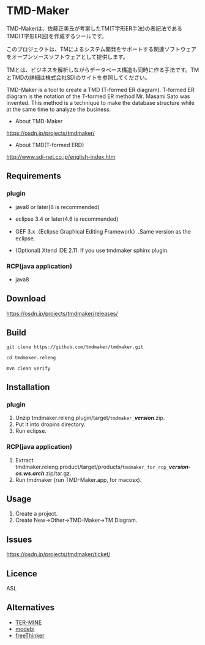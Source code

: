 # TMD-Maker

TMD-Makerは、佐藤正美氏が考案したTM(T字形ER手法)の表記法であるTMD(T字形ER図)を作成するツールです。

このプロジェクトは、TMによるシステム開発をサポートする関連ソフトウェアをオープンソースソフトウェアとして提供します。

TMとは、ビジネスを解析しながらデータベース構造も同時に作る手法です。TMとTMDの詳細は株式会社SDIのサイトを参照してください。

TMD-Maker is a tool to create a TMD (T-formed ER diagram).
T-formed ER diagram is the notation of the T-formed ER method Mr. Masami Sato was invented.
This method is a technique to make the database structure while at the same time to analyze the business.

- About TMD-Maker

 https://osdn.jp/projects/tmdmaker/

- About TMD(T-formed ERD)

 http://www.sdi-net.co.jp/english-index.htm

## Requirements

### plugin
- java6 or later(8 is recommended)

- eclipse 3.4 or later(4.6 is recommended)

- GEF 3.x（Eclipse Graphical Editing Framework）.Same version as the eclipse.

- (Optional) Xtend IDE 2.11. If you use tmdmaker sphinx plugin.
 
### RCP(java application)
- java8

## Download
https://osdn.jp/projects/tmdmaker/releases/

## Build

```
git clone https://github.com/tmdmaker/tmdmaker.git

cd tmdmaker.releng

mvn clean verify
```

## Installation
### plugin
1. Unzip tmdmaker.releng.plugin/target/`tmdmaker_`_**version**_.zip.
1. Put it into dropins directory.
1. Run eclipse.

### RCP(java application)
1. Extract  tmdmaker.releng.product/target/products/`tmdmaker_for_rcp_`_**version**_-_**os**_._**ws**_._**arch**_.zip/tar.gz.
1. Run tmdmaker (run TMD-Maker.app, for macosx).

## Usage
1. Create a project.
1. Create New->Other->TMD-Maker->TM Diagram.

## Issues
https://osdn.jp/projects/tmdmaker/ticket/

## Licence
ASL

## Alternatives
- [TER-MINE](https://www.its-inc.co.jp/products/index.html)
- [modebi](http://www.modebi.jp/)
- [freeThinker](http://members3.jcom.home.ne.jp/4054315601/tools.html)
